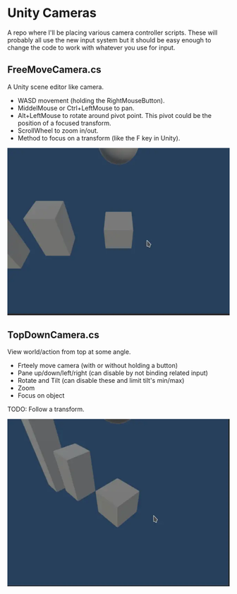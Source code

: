 # Unity Cameras

A repo where I'll be placing various camera controller scripts. These will probably all use the new input system but it should be easy enough to change the code to work with whatever you use for input.

## FreeMoveCamera.cs 

A Unity scene editor like camera. 

* WASD movement (holding the RightMouseButton).
* MiddelMouse or Ctrl+LeftMouse to pan.
* Alt+LeftMouse to rotate around pivot point. This pivot could be the position of a focused transform.
* ScrollWheel to zoom in/out.
* Method to focus on a transform (like the F key in Unity).

![Image of FreeMoveCamera](/Images/FreeMoveCam.webp)

## TopDownCamera.cs

View world/action from top at some angle.

* Frteely move camera (with or without holding a button)
* Pane up/down/left/right (can disable by not binding related input)
* Rotate and Tilt (can disable these and limit tilt's min/max)
* Zoom
* Focus on object

TODO: Follow a transform.

![Image of FreeMoveCamera](/Images/TopDownCam.webp)


